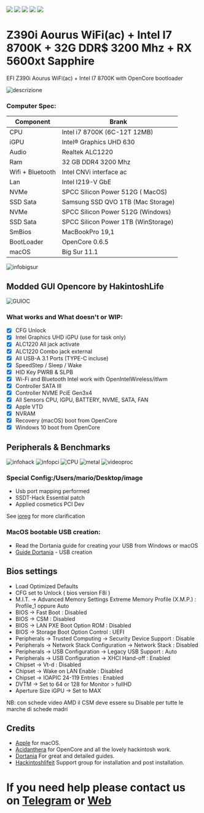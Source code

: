 [![](https://img.shields.io/badge/Gitter%20HL%20Community-Chat-informational?style=flat&logo=gitter&logoColor=white&color=ed1965)](https://gitter.im/Hackintosh-Life-IT/community)
[![](https://img.shields.io/badge/EFI-Release-informational?style=flat&logo=apple&logoColor=white&color=9debeb)](https://github.com/Speeedo83/Dell-Inspiron-5491-2in1-Hakintosh/releases)
[![](https://img.shields.io/badge/Telegram-HackintoshLifeIT-informational?style=flat&logo=telegram&logoColor=white&color=5fb659)](https://t.me/HackintoshLife_it)
[![](https://img.shields.io/badge/Facebook-HackintoshLifeIT-informational?style=flat&logo=facebook&logoColor=white&color=3a4dc9)](https://www.facebook.com/hackintoshlife/)
[![](https://img.shields.io/badge/Instagram-HackintoshLifeIT-informational?style=flat&logo=instagram&logoColor=white&color=8a178a)](https://www.instagram.com/hackintoshlife.it_official/)

# Z390i Aourus WiFi(ac) + Intel I7 8700K + 32G DDR$ 3200 Mhz + RX 5600xt Sapphire

EFI Z390i Aourus WiFi(ac) + Intel I7 8700K with OpenCore bootloader

![descrizione](./screenshot/pc.png)


### Computer Spec:

| Component        | Brank                              |
| ---------------- | ---------------------------------- |
| CPU              | Intel i7 8700K (6C-12T 12MB)       |
| iGPU             | Intel® Graphics UHD 630            |
| Audio            | Realtek ALC1220                    |
| Ram              | 32 GB DDR4 3200 Mhz                |
| Wifi + Bluetooth | Intel CNVi interface ac            |
| Lan              | Intel I219-V GbE                   |
| NVMe             | SPCC Silicon Power 512G ( MacOS)   |
| SSD Sata         | Samsung SSD QVO  1TB (Mac Storage) |
| NVMe             | SPCC Silicon Power 512G (Windows)  |
| SSD Sata         | SPCC Silicon Power 1TB (WinStorage)|
| SmBios           | MacBookPro 19,1                    |
| BootLoader       | OpenCore 0.6.5                     |
| macOS            | Big Sur 11.1                       |



![infobigsur](./screenshot/infomac.png)

## Modded GUI Opencore by HakintoshLife

![GUIOC](./screenshot/gui.png)

### What works and What doesn't or WIP:

- [x] CFG Unlock
- [x] Intel Graphics UHD iGPU (use for task only)
- [x] ALC1220 All jack activate
- [x] ALC1220 Combo jack external
- [x] All USB-A 3.1 Ports (TYPE-C incluse)
- [x] SpeedStep / Sleep / Wake
- [x] HID Key PWRB & SLPB 
- [x] Wi-Fi and Bluetooth Intel work with OpenIntelWireless/itlwm
- [x] Controller SATA III
- [x] Controller NVME PciE Gen3x4 
- [x] All Sensors CPU, IGPU, BATTERY, NVME, SATA, FAN
- [x] Apple VTD
- [x] NVRAM
- [x] Recovery (macOS) boot from OpenCore
- [x] Windows 10 boot from OpenCore

## Peripherals & Benchmarks

![infohack](./screenshot/peripherals.png)
![infopci](./screenshot/pcilist.png)
![CPU](./screenshot/cputest.png)
![metal](./screenshot/benchgpu.png)
![videoproc](./screenshot/videoproc.png)


### Special Config:/Users/mario/Desktop/image

- Usb port mapping performed
- SSDT-Hack Essential patch
- Applied cosmetics PCI Dev

See [ioreg](https://github.com/Speeedo83/Gigabyte-Z390i-Aourus-WiFi-i7-8700k-Hackintosh/blob/main/iMac%20di%20Mario.ioreg) for more clarification


### MacOS bootable USB creation:
- Read the Dortania guide for creating your USB from Windows or macOS
- [Guide Dortania](https://dortania.github.io/OpenCore-Install-Guide/installer-guide/) - USB creation


## Bios settings
* Load Optimized Defaults
* CFG set to Unlock ( bios version F8i )
* M.I.T. -> Advanced Memory Settings Extreme Memory Profile (X.M.P.) : Profile_1 oppure Auto
* BIOS -> Fast Boot : Disabled
* BIOS -> CSM : Disabled
* BIOS -> LAN PXE Boot Option ROM : Disabled
* BIOS -> Storage Boot Option Control : UEFI
* Peripherals -> Trusted Computing -> Security Device Support : Disable
* Peripherals -> Network Stack Configuration -> Network Stack : Disabled
* Peripherals -> USB Configuration -> Legacy USB Support : Auto
* Peripherals -> USB Configuration -> XHCI Hand-off : Enabled
* Chipset -> Vt-d : Disabled
* Chipset -> Wake on LAN Enable : Disabled
* Chipset -> IOAPIC 24-119 Entries : Enabled
* DVTM -> Set to 64 or 128 for Monitor > fullHD
* Aperture Size iGPU -> Set to MAX

NB: con schede video AMD il CSM deve essere su Disable per tutte le marche di schede madri


 

## Credits

- [Apple](https://apple.com) for macOS.
- [Acidanthera](https://github.com/acidanthera) for OpenCore and all the lovely hackintosh work.
- [Dortania](https://dortania.github.io/OpenCore-Install-Guide/config-laptop.plist/icelake.html) For great and detailed guides.
- [Hackintoshlifeit](https://github.com/Hackintoshlifeit) Support group for installation and post installation.

# If you need help please contact us on [Telegram](https://t.me/HackintoshLife_it) or [Web](https://www.hackintoshlife.it/)
